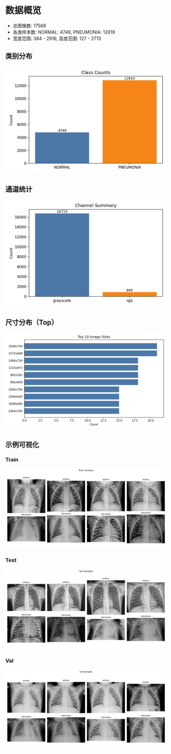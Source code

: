 # 数据概览

- 总图像数: 17568
- 各类样本数: NORMAL: 4749, PNEUMONIA: 12819
- 宽度范围: 384 - 2916, 高度范围: 127 - 2713

## 类别分布

![Class Counts](images/class_counts.png)

## 通道统计

![Channel Summary](images/channel_counts.png)

## 尺寸分布（Top）

![Top Sizes](images/top_sizes.png)

## 示例可视化

### Train

![train samples](images/samples_train.png)

### Test

![test samples](images/samples_test.png)

### Val

![val samples](images/samples_val.png)


